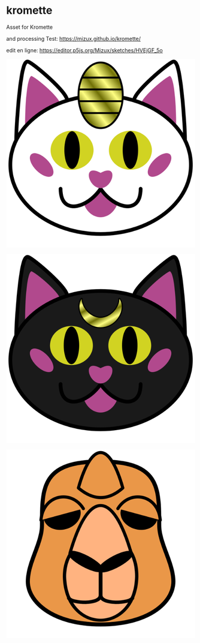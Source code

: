 # kromette
Asset for Kromette

and processing Test: https://mizux.github.io/kromette/

edit en ligne: https://editor.p5js.org/Mizux/sketches/HVEjGF_5o

![chat](chat.png)

![chat_noire](chat_noire.png)

![chat_meau](chameau.png)
